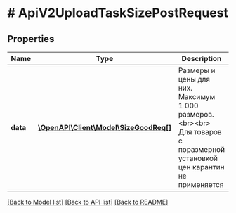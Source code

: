 # # ApiV2UploadTaskSizePostRequest

## Properties

Name | Type | Description | Notes
------------ | ------------- | ------------- | -------------
**data** | [**\OpenAPI\Client\Model\SizeGoodReq[]**](SizeGoodReq.md) | Размеры и цены для них. Максимум 1 000 размеров. &lt;br&gt;&lt;br&gt; Для товаров с поразмерной установкой цен карантин не применяется | [optional]

[[Back to Model list]](../../README.md#models) [[Back to API list]](../../README.md#endpoints) [[Back to README]](../../README.md)
